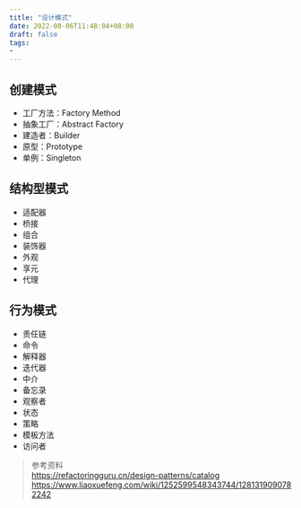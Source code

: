 ```yaml
---
title: "设计模式"
date: 2022-08-06T11:48:04+08:00
draft: false
tags:
- 
---
```


## 创建模式

- 工厂方法：Factory Method
- 抽象工厂：Abstract Factory
- 建造者：Builder
- 原型：Prototype
- 单例：Singleton

## 结构型模式

- 适配器
- 桥接
- 组合
- 装饰器
- 外观
- 享元
- 代理

## 行为模式

- 责任链
- 命令
- 解释器
- 迭代器
- 中介
- 备忘录
- 观察者
- 状态
- 策略
- 模板方法
- 访问者

> 参考资料  
> https://refactoringguru.cn/design-patterns/catalog  
> https://www.liaoxuefeng.com/wiki/1252599548343744/1281319090782242
